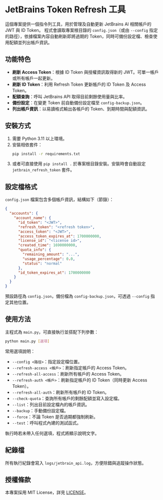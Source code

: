 # JetBrains Token Refresh 工具

這個專案提供一個指令列工具，用於管理及自動更新 JetBrains AI 相關帳戶的 JWT 與 ID Token。
程式會讀取專案根目錄的 `config.json`（或由 `--config` 指定的路徑），依據檔案內容自動刷新即將過期的 Token，同時可備份設定檔、檢查使用配額並列出帳戶資訊。

## 功能特色

- **刷新 Access Token**：根據 ID Token 與授權資訊取得新的 JWT。可單一帳戶或所有帳戶一起更新。
- **刷新 ID Token**：利用 Refresh Token 更新帳戶的 ID Token 及 Access Token。
- **配額查詢**：呼叫 JetBrains API 取得目前剩餘使用量與比率。
- **備份設定**：在變更 Token 前自動備份設定檔至 `config-backup.json`。
- **列出帳戶資訊**：以易讀格式輸出各帳戶的 Token、到期時間與配額資訊。

## 安裝方式

1. 需要 Python 3.11 以上環境。
2. 安裝相依套件：
   ```bash
   pip install -r requirements.txt
   ```
3. 或者可直接使用 `pip install .` 於專案根目錄安裝。安裝時會自動設定 `jetbrain_refresh_token` 套件。

## 設定檔格式

`config.json` 檔案包含多個帳戶資訊，結構如下（節錄）：

```json
{
  "accounts": {
    "account_name": {
      "id_token": "<JWT>",
      "refresh_token": "<refresh token>",
      "access_token": "<JWT>",
      "access_token_expires_at": 1700000000,
      "license_id": "<license id>",
      "created_time": 1690000000,
      "quota_info": {
        "remaining_amount": "...",
        "usage_percentage": 0.0,
        "status": "normal"
      },
      "id_token_expires_at": 1700000000
    }
  }
}
```

預設路徑為 `config.json`，備份檔為 `config-backup.json`，可透過 `--config` 指定其他位置。

## 使用方法

主程式為 `main.py`，可直接執行並搭配下列參數：

```bash
python main.py [選項]
```

常用選項說明：

- `--config <路徑>`：指定設定檔位置。
- `--refresh-access <帳戶>`：刷新指定帳戶的 Access Token。
- `--refresh-all-access`：刷新所有帳戶的 Access Token。
- `--refresh-auth <帳戶>`：刷新指定帳戶的 ID Token（同時更新 Access Token）。
- `--refresh-all-auth`：刷新所有帳戶的 ID Token。
- `--check-quota`：查詢所有帳戶的剩餘配額並寫入設定檔。
- `--list`：列出目前設定檔內的帳戶資訊。
- `--backup`：手動備份設定檔。
- `--force`：不論 Token 是否過期都強制刷新。
- `--test`：呼叫程式內建的測試函式。

執行時若未帶入任何選項，程式將顯示說明文字。

## 紀錄檔

所有執行紀錄會寫入 `logs/jetbrain_api.log`，方便除錯與追蹤操作狀態。

## 授權條款

本專案採用 MIT License，詳見 [LICENSE](LICENSE)。
